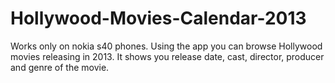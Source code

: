 Hollywood-Movies-Calendar-2013
==============================

Works only on nokia s40 phones.
Using the app you can browse Hollywood movies releasing in 2013. It shows you release date, cast, director, producer and genre of the movie.
